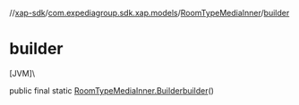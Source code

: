 //[xap-sdk](../../../index.md)/[com.expediagroup.sdk.xap.models](../index.md)/[RoomTypeMediaInner](index.md)/[builder](builder.md)

# builder

[JVM]\

public final static [RoomTypeMediaInner.Builder](-builder/index.md)[builder](builder.md)()
